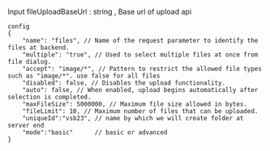 
Input 
    fileUploadBaseUrl : string , Base url of upload api

    config 
    {
        "name": "files", // Name of the request parameter to identify the files at backend.
        "multiple": "true", // Used to select multiple files at once from file dialog.
        "accept": "image/*", // Pattern to restrict the allowed file types such as "image/*". use false for all files
        "disabled": false, // Disables the upload functionality.
        "auto": false, // When enabled, upload begins automatically after selection is completed.
        "maxFileSize": 5000000, // Maximum file size allowed in bytes.
        "fileLimit": 10, // Maximum number of files that can be uploaded.
        "uniqueId":"vsb23", // name by which we will create folder at server end
        "mode":"basic"  	// basic or advanced
    }    
